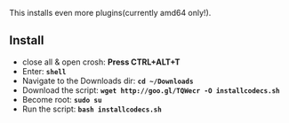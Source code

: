 This installs even more plugins(currently amd64 only!).

## Install

* close all & open crosh: **Press CTRL+ALT+T**
* Enter: **`shell`**
* Navigate to the Downloads dir: **`cd ~/Downloads`**
* Download the script: **`wget http://goo.gl/TQWecr -O installcodecs.sh`**
* Become root: **`sudo su`**
* Run the script: **`bash installcodecs.sh`**
